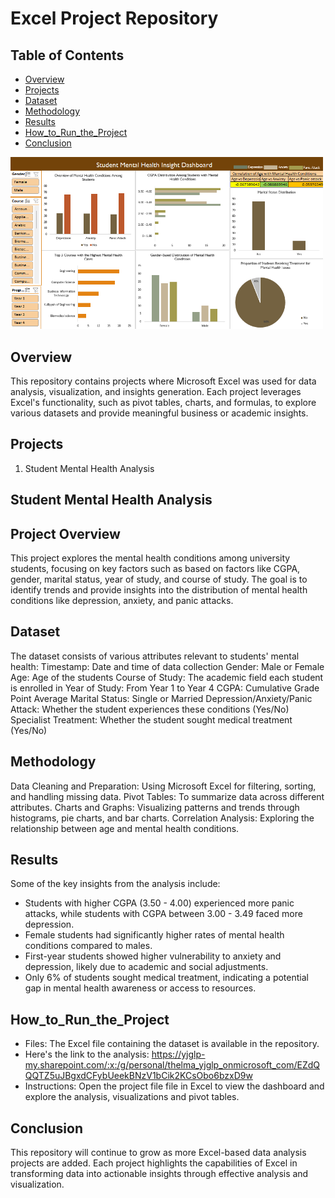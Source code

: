 # Excel Project Repository

## Table of Contents
- [Overview](#Overview)
- [Projects](#Projects)
- [Dataset](#Dataset)
- [Methodology](#Methodology)
- [Results](#Results)
- [How_to_Run_the_Project](#How_to_Run_the_Project)
- [Conclusion](#Conclusion)

<img src="https://github.com/Thelma-DataNerd/data_analysis_projects_using_excel/blob/main/Dashboard.png" width="500"/>

  
## Overview
This repository contains projects where Microsoft Excel was used for data analysis, visualization, and insights generation. 
Each project leverages Excel's functionality, such as pivot tables, charts, and formulas, to explore various datasets and provide meaningful business or academic insights.

## Projects
1. Student Mental Health Analysis

   
## Student Mental Health Analysis
## Project Overview
This project explores the mental health conditions among university students, focusing on key factors such as based on factors like CGPA, gender, 
marital status, year of study, and course of study.
The goal is to identify trends and provide insights into the distribution of mental health conditions like depression, anxiety, and panic attacks.

## Dataset
The dataset consists of various attributes relevant to students' mental health:
Timestamp: Date and time of data collection
Gender: Male or Female
Age: Age of the students
Course of Study: The academic field each student is enrolled in
Year of Study: From Year 1 to Year 4
CGPA: Cumulative Grade Point Average
Marital Status: Single or Married
Depression/Anxiety/Panic Attack: Whether the student experiences these conditions (Yes/No)
Specialist Treatment: Whether the student sought medical treatment (Yes/No)

## Methodology
Data Cleaning and Preparation: Using Microsoft Excel for filtering, sorting, and handling missing data.
Pivot Tables: To summarize data across different attributes.
Charts and Graphs: Visualizing patterns and trends through histograms, pie charts, and bar charts.
Correlation Analysis: Exploring the relationship between age and mental health conditions.

## Results
Some of the key insights from the analysis include:
- Students with higher CGPA (3.50 - 4.00) experienced more panic attacks, while students with CGPA between 3.00 - 3.49 faced more depression.
- Female students had significantly higher rates of mental health conditions compared to males.
- First-year students showed higher vulnerability to anxiety and depression, likely due to academic and social adjustments.
- Only 6% of students sought medical treatment, indicating a potential gap in mental health awareness or access to resources.
  
## How_to_Run_the_Project
- Files: The Excel file containing the dataset is available in the repository. 
- Here's the link to the analysis: https://yjglp-my.sharepoint.com/:x:/g/personal/thelma_yjglp_onmicrosoft_com/EZdQQQTZ5uJBgxdCFybUeekBNzV1bCik2KCsObo6bzxD9w
- Instructions: Open the project file file in Excel to view the dashboard and explore the analysis, visualizations and pivot tables. 

## Conclusion
This repository will continue to grow as more Excel-based data analysis projects are added. 
Each project highlights the capabilities of Excel in transforming data into actionable insights through effective analysis and visualization.
